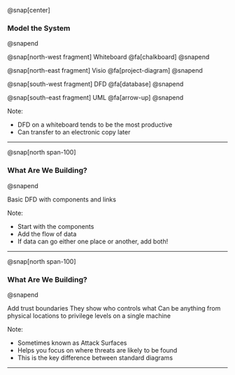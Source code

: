 @snap[center]
### Model the System
@snapend

@snap[north-west fragment]
Whiteboard
@fa[chalkboard]
@snapend

@snap[north-east fragment]
Visio
@fa[project-diagram]
@snapend

@snap[south-west fragment]
DFD
@fa[database]
@snapend

@snap[south-east fragment]
UML
@fa[arrow-up]
@snapend

Note:
- DFD on a whiteboard tends to be the most productive
- Can transfer to an electronic copy later

---
@snap[north span-100]
### What Are We Building?
@snapend

Basic DFD with components and links

Note:
- Start with the components
- Add the flow of data
- If data can go either one place or another, add both!

---
@snap[north span-100]
### What Are We Building?
@snapend

Add trust boundaries
They show who controls what
Can be anything from physical locations to privilege levels on a single machine

Note:
- Sometimes known as Attack Surfaces
- Helps you focus on where threats are likely to be found
- This is the key difference between standard diagrams

---
